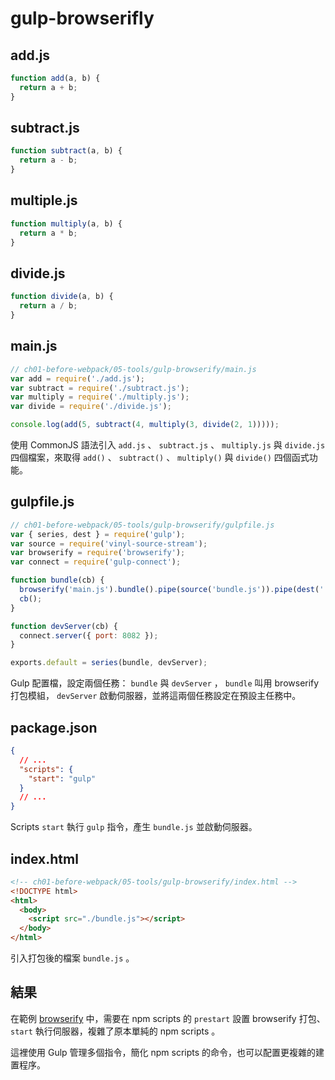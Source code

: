 # gulp-browserifly

## add.js

```js
function add(a, b) {
  return a + b;
}
```

## subtract.js

```js
function subtract(a, b) {
  return a - b;
}
```

## multiple.js

```js
function multiply(a, b) {
  return a * b;
}
```

## divide.js

```js
function divide(a, b) {
  return a / b;
}
```

## main.js

```js
// ch01-before-webpack/05-tools/gulp-browserify/main.js
var add = require('./add.js');
var subtract = require('./subtract.js');
var multiply = require('./multiply.js');
var divide = require('./divide.js');

console.log(add(5, subtract(4, multiply(3, divide(2, 1)))));
```

使用 CommonJS 語法引入 `add.js` 、 `subtract.js` 、 `multiply.js` 與 `divide.js` 四個檔案，來取得 `add()` 、 `subtract()` 、 `multiply()` 與 `divide()` 四個函式功能。

## gulpfile.js

```js
// ch01-before-webpack/05-tools/gulp-browserify/gulpfile.js
var { series, dest } = require('gulp');
var source = require('vinyl-source-stream');
var browserify = require('browserify');
var connect = require('gulp-connect');

function bundle(cb) {
  browserify('main.js').bundle().pipe(source('bundle.js')).pipe(dest('./'));
  cb();
}

function devServer(cb) {
  connect.server({ port: 8082 });
}

exports.default = series(bundle, devServer);
```

Gulp 配置檔，設定兩個任務： `bundle` 與 `devServer` ， `bundle` 叫用 browserify 打包模組， `devServer` 啟動伺服器，並將這兩個任務設定在預設主任務中。

## package.json

```json
{
  // ...
  "scripts": {
    "start": "gulp"
  }
  // ...
}
```

Scripts `start` 執行 `gulp` 指令，產生 `bundle.js` 並啟動伺服器。

## index.html

```html
<!-- ch01-before-webpack/05-tools/gulp-browserify/index.html -->
<!DOCTYPE html>
<html>
  <body>
    <script src="./bundle.js"></script>
  </body>
</html>
```

引入打包後的檔案 `bundle.js` 。

## 結果

在範例 [browserify](../browserify/README.md) 中，需要在 npm scripts 的 `prestart` 設置 browserify 打包、 `start` 執行伺服器，複雜了原本單純的 npm scripts 。

這裡使用 Gulp 管理多個指令，簡化 npm scripts 的命令，也可以配置更複雜的建置程序。
